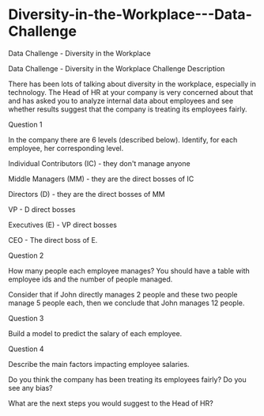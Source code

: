 # Diversity-in-the-Workplace---Data-Challenge
Data Challenge - Diversity in the Workplace

Data Challenge - Diversity in the Workplace
Challenge Description

There has been lots of talking about diversity in the workplace, especially in technology. The Head of HR at your company is very concerned about that and has asked you to analyze internal data about employees and see whether results suggest that the company is treating its employees fairly.

Question 1

In the company there are 6 levels (described below). Identify, for each employee, her corresponding level.

Individual Contributors (IC) - they don't manage anyone

Middle Managers (MM) - they are the direct bosses of IC

Directors (D) - they are the direct bosses of MM

VP - D direct bosses

Executives (E) - VP direct bosses

CEO - The direct boss of E.

Question 2

How many people each employee manages? You should have a table with employee ids and the number of people managed.

Consider that if John directly manages 2 people and these two people manage 5 people each, then we conclude that John manages 12 people.

Question 3

Build a model to predict the salary of each employee.

Question 4

Describe the main factors impacting employee salaries.

Do you think the company has been treating its employees fairly? Do you see any bias?

What are the next steps you would suggest to the Head of HR?
